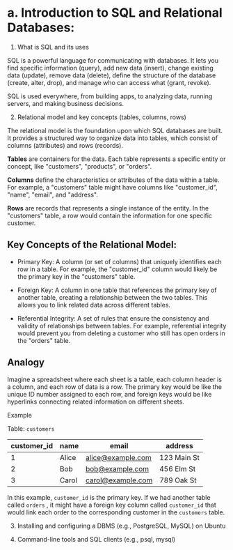 # a. Introduction to SQL and Relational Databases:

 1. What is SQL and its uses 

SQL is a powerful language for communicating with databases. It lets you find specific information (query), add new data (insert), change existing data (update), remove data (delete), define the structure of the database (create, alter, drop), and manage who can access what (grant, revoke).  

SQL is used everywhere, from building apps, to analyzing data, running servers, and making business decisions.  

2. Relational model and key concepts (tables, columns, rows)

The relational model is the foundation upon which SQL databases are built. It provides a structured way to organize data into tables, which consist of columns (attributes) and rows (records).

**Tables** are containers for the data. Each table represents a specific entity or concept, like "customers", "products", or "orders".  

**Columns** define the characteristics or attributes of the data within a table. For example, a "customers" table might have columns like "customer_id", "name", "email", and "address".  

**Rows** are records that represents a single instance of the entity. In the "customers" table, a row would contain the information for one specific customer.  

## Key Concepts of the Relational Model: 

- Primary Key: A column (or set of columns) that uniquely identifies each row in a table. For example, the "customer_id" column would likely be the primary key in the "customers" table.

- Foreign Key: A column in one table that references the primary key of another table, creating a relationship between the two tables. This allows you to link related data across different tables.

- Referential Integrity: A set of rules that ensure the consistency and validity of relationships between tables. For example, referential integrity would prevent you from deleting a customer who still has open orders in the "orders" table. 

## Analogy

Imagine a spreadsheet where each sheet is a table, each column header is a column, and each row of data is a row. The primary key would be like the unique ID number assigned to each row, and foreign keys would be like hyperlinks connecting related information on different sheets.

Example

Table: `customers`

customer_id | name   | email               | address
------------|--------|--------------------|--------------------
1           | Alice  | alice@example.com  | 123 Main St
2           | Bob    | bob@example.com    | 456 Elm St
3           | Carol  | carol@example.com  | 789 Oak St

In this example, `customer_id` is the primary key. If we had another table called `orders` , it might have a foreign key column called `customer_id` that would link each order to the corresponding customer in the `customers` table.

3. Installing and configuring a DBMS (e.g., PostgreSQL, MySQL) on Ubuntu   

4. Command-line tools and SQL clients (e.g., psql, mysql)

